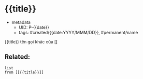 # {{title}}

- metadata
	- UID: P-{{date}}
	- tags: #created/{{date:YYYY/MMM/DD}}, #permanent/name

{{title}} tên gọi khác của [[

## Related:
```dataview
list
from [[{{title}}]]
```
